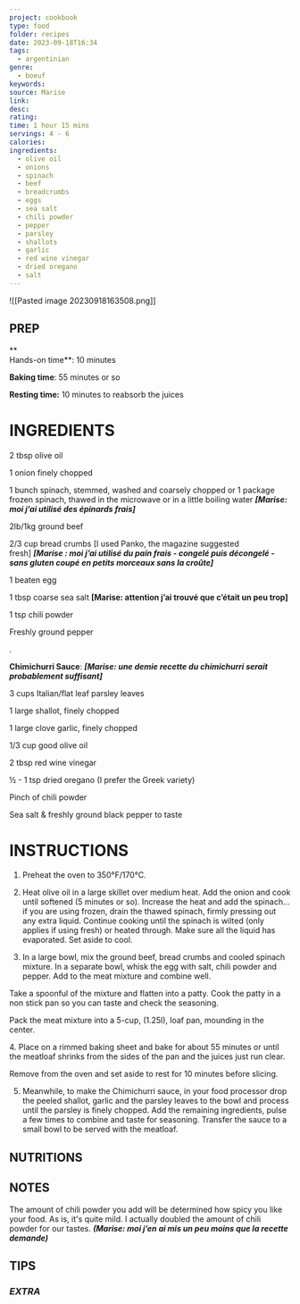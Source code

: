 ```yaml
---
project: cookbook
type: food
folder: recipes
date: 2023-09-18T16:34
tags:
  - argentinian
genre:
  - boeuf
keywords: 
source: Marise
link: 
desc: 
rating: 
time: 1 hour 15 mins
servings: 4 - 6
calories: 
ingredients:
  - olive oil
  - onions
  - spinach
  - beef
  - breadcrumbs
  - eggs
  - sea salt
  - chili powder
  - pepper
  - parsley
  - shallots
  - garlic
  - red wine vinegar
  - dried oregano
  - salt
---
```


![[Pasted image 20230918163508.png]]

## PREP

**  
Hands-on time**: 10 minutes

**Baking time**: 55 minutes or so

**Resting time:** 10 minutes to reabsorb the juices



# INGREDIENTS

2 tbsp olive oil

1 onion finely chopped

1 bunch spinach, stemmed, washed and coarsely chopped or 1 package frozen spinach, thawed in the microwave or in a little boiling water **_[Marise: moi j’ai utilisé des épinards frais]_**

2lb/1kg ground beef

2/3 cup bread crumbs [I used Panko, the magazine suggested fresh] **_[Marise : moi j’ai utilisé du pain frais - congelé puis décongelé - sans gluten coupé en petits morceaux sans la croûte]_**

1 beaten egg

1 tbsp coarse sea salt **[Marise: attention j’ai trouvé que c’était un peu trop]**

1 tsp chili powder 

Freshly ground pepper

.

**Chimichurri Sauce**: **_[Marise: une demie recette du chimichurri serait probablement suffisant]_**

3 cups Italian/flat leaf parsley leaves

1 large shallot, finely chopped

1 large clove garlic, finely chopped

1/3 cup good olive oil

2 tbsp red wine vinegar

½ - 1 tsp dried oregano (I prefer the Greek variety)

Pinch of chili powder

Sea salt & freshly ground black pepper to taste





# INSTRUCTIONS

1. Preheat the oven to 350°F/170°C.

  

2. Heat olive oil in a large skillet over medium heat. Add the onion and cook until softened (5 minutes or so). Increase the heat and add the spinach…if you are using frozen, drain the thawed spinach, firmly pressing out any extra liquid. Continue cooking until the spinach is wilted (only applies if using fresh) or heated through. Make sure all the liquid has evaporated. Set aside to cool.

  

3. In a large bowl, mix the ground beef, bread crumbs and cooled spinach mixture. In a separate bowl, whisk the egg with salt, chili powder and pepper. Add to the meat mixture and combine well. 

Take a spoonful of the mixture and flatten into a patty. Cook the patty in a non stick pan so you can taste and check the seasoning.

Pack the meat mixture into a 5-cup, (1.25l), loaf pan, mounding in the center. 

  

4. Place on a rimmed baking sheet and bake for about 55 minutes or until the meatloaf shrinks from the sides of the pan and the juices just run clear.

Remove from the oven and set aside to rest for 10 minutes before slicing.

  

5. Meanwhile, to make the Chimichurri sauce, in your food processor drop the peeled shallot, garlic and the parsley leaves to the bowl and process until the parsley is finely chopped. Add the remaining ingredients, pulse a few times to combine and taste for seasoning. Transfer the sauce to a small bowl to be served with the meatloaf.



## NUTRITIONS



## NOTES

The amount of chili powder you add will be determined how spicy you like your food. As is, it's quite mild. I actually doubled the amount of chili powder for our tastes. **_(Marise: moi j’en ai mis un peu moins que la recette demande)_**

## TIPS



### *EXTRA*



